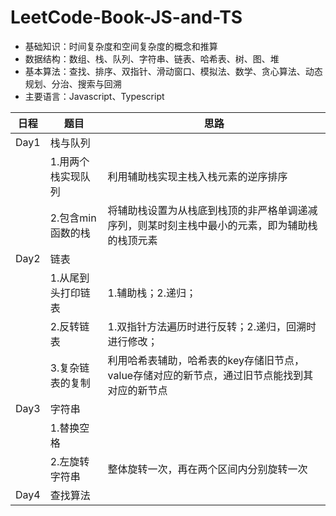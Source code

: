 # LeetCode-Book-JS-and-TS

- 基础知识：时间复杂度和空间复杂度的概念和推算
- 数据结构：数组、栈、队列、字符串、链表、哈希表、树、图、堆
- 基本算法：查找、排序、双指针、滑动窗口、模拟法、数学、贪心算法、动态规划、分治、搜索与回溯
- 主要语言：Javascript、Typescript

| 日程 | 题目               | 思路                                                                                           |
| ---- | ------------------ | ---------------------------------------------------------------------------------------------- |
| Day1 | 栈与队列           |                                                                                                |
|      | 1.用两个栈实现队列 | 利用辅助栈实现主栈入栈元素的逆序排序                                                           |
|      | 2.包含min函数的栈  | 将辅助栈设置为从栈底到栈顶的非严格单调递减序列，则某时刻主栈中最小的元素，即为辅助栈的栈顶元素 |
| Day2 | 链表               |                                                                                                |
|      | 1.从尾到头打印链表 | 1.辅助栈；2.递归；                                                                             |
|      | 2.反转链表         | 1.双指针方法遍历时进行反转；2.递归，回溯时进行修改；                                           |
|      | 3.复杂链表的复制   | 利用哈希表辅助，哈希表的key存储旧节点，value存储对应的新节点，通过旧节点能找到其对应的新节点   |
| Day3 | 字符串             |                                                                                                |
|      | 1.替换空格         |                                                                                                |
|      | 2.左旋转字符串     | 整体旋转一次，再在两个区间内分别旋转一次                                                       |
| Day4 | 查找算法           |                                                                                                |
